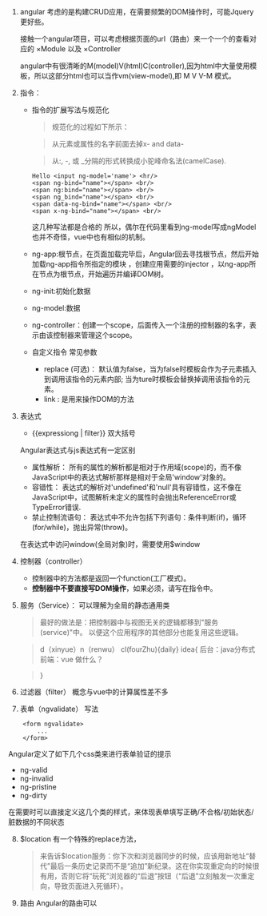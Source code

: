 
1. angular 考虑的是构建CRUD应用，在需要频繁的DOM操作时，可能Jquery更好些。

    接触一个angular项目，可以考虑根据页面的url（路由）来一个一个的查看对应的 ×Module 以及 ×Controller

    angular中有很清晰的M(model)V(html)C(controller),因为html中大量使用模板，所以这部分html也可以当作vm(view-model),即 M V V-M 模式。






2. 指令：

    + 指令的扩展写法与规范化

        >规范化的过程如下所示：

        >从元素或属性的名字前面去掉x- and data-

        >从:, -, 或 _分隔的形式转换成小驼峰命名法(camelCase).


        ```
        Hello <input ng-model='name'> <hr/>
        <span ng-bind="name"></span> <br/>
        <span ng:bind="name"></span> <br/>
        <span ng_bind="name"></span> <br/>
        <span data-ng-bind="name"></span> <br/>
        <span x-ng-bind="name"></span> <br/>
        ```
        这几种写法都是合格的
        所以，偶尔在代码里看到ng-model写成ngModel也并不奇怪，vue中也有相似的机制。


    + ng-app:根节点，在页面加载完毕后，Angular回去寻找根节点，然后开始加载ng-app指令所指定的模块 ，创建应用需要的injector ，以ng-app所在节点为根节点，开始遍历并编译DOM树。

    + ng-init:初始化数据
    + ng-model:数据
    + ng-controller：创建一个scope，后面传入一个注册的控制器的名字，表示由该控制器来管理这个scope。


    + 自定义指令
        常见参数
        - replace (可选)： 默认值为false，当为false时模板会作为子元素插入到调用该指令的元素内部;
                            当为ture时模板会替换掉调用该指令的元素。
        - link : 是用来操作DOM的方法 

3. 表达式
    + {{expressiong | filter}} 双大括号

    Angular表达式与js表达式有一定区别
    + 属性解析： 所有的属性的解析都是相对于作用域(scope)的，而不像JavaScript中的表达式解析那样是相对于全局'window'对象的。
    + 容错性： 表达式的解析对'undefined'和'null'具有容错性，这不像在JavaScript中，试图解析未定义的属性时会抛出ReferenceError或TypeError错误.
    + 禁止控制流语句： 表达式中不允许包括下列语句：条件判断(if)，循环(for/while)，抛出异常(throw)。

    在表达式中访问window(全局对象)时，需要使用$window

4. 控制器（controller）

    + 控制器中的方法都是返回一个function(工厂模式)。
    + **控制器中不要直接写DOM操作**，如果必须，请写在指令中。

5. 服务（Service）：
   可以理解为全局的静态通用类
   > 最好的做法是：把控制器中与视图无关的逻辑都移到"服务(service)"中。 以便这个应用程序的其他部分也能复用这些逻辑。

    > d（xinyue）n（renwu）
    > cl(fourZhu){daily}
    > idea{
        后台：java分布式
        前端：vue
        做什么？

    > }


6. 过滤器（filter）
    概念与vue中的计算属性差不多

7. 表单（ngvalidate）
写法
```
    <form ngvalidate>
        ...
    </form>
```

Angular定义了如下几个css类来进行表单验证的提示

+ ng-valid 
+ ng-invalid 
+ ng-pristine 
+ ng-dirty

在需要时可以直接定义这几个类的样式，来体现表单填写正确/不合格/初始状态/脏数据的不同状态

8. $location
    有一个特殊的replace方法，
    >来告诉$location服务：你下次和浏览器同步的时候，应该用新地址“替代”最后一条历史记录而不是“追加”新纪录。这在你实现重定向的时候很有用，否则它将“玩死”浏览器的“后退”按钮（“后退”立刻触发一次重定向，导致页面进入死循环）。


9. 路由
    Angular的路由可以